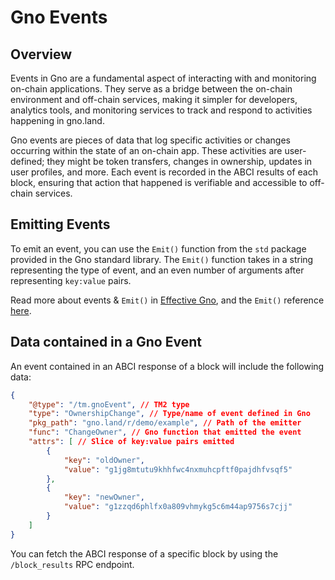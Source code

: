# Gno Events

## Overview

Events in Gno are a fundamental aspect of interacting with and monitoring
on-chain applications. They serve as a bridge between the on-chain environment 
and off-chain services, making it simpler for developers, analytics tools, and 
monitoring services to track and respond to activities happening in gno.land.

Gno events are pieces of data that log specific activities or changes occurring 
within the state of an on-chain app. These activities are user-defined; they might
be token transfers, changes in ownership, updates in user profiles, and more.
Each event is recorded in the ABCI results of each block, ensuring that action 
that happened is verifiable and accessible to off-chain services. 

## Emitting Events

To emit an event, you can use the `Emit()` function from the `std` package 
provided in the Gno standard library. The `Emit()` function takes in a string 
representing the type of event, and an even number of arguments after representing
`key:value` pairs.

Read more about events & `Emit()` in 
[Effective Gno](../../misc/effective-gno.md#emit-gno-events-to-make-life-off-chain-easier),
and the `Emit()` reference [here](../../reference/std.md#emit).

## Data contained in a Gno Event

An event contained in an ABCI response of a block will include the following
data:

``` json
{
    "@type": "/tm.gnoEvent", // TM2 type
    "type": "OwnershipChange", // Type/name of event defined in Gno
    "pkg_path": "gno.land/r/demo/example", // Path of the emitter
    "func": "ChangeOwner", // Gno function that emitted the event
    "attrs": [ // Slice of key:value pairs emitted
        {
            "key": "oldOwner",
            "value": "g1jg8mtutu9khhfwc4nxmuhcpftf0pajdhfvsqf5"
        },
        {
            "key": "newOwner",
            "value": "g1zzqd6phlfx0a809vhmykg5c6m44ap9756s7cjj"
        }
    ]
}
```

You can fetch the ABCI response of a specific block by using the `/block_results` 
RPC endpoint.
